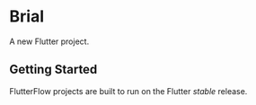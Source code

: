 # Brial

A new Flutter project.

## Getting Started

FlutterFlow projects are built to run on the Flutter _stable_ release.
